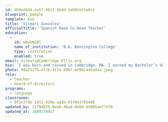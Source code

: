 ```yaml
---
id: db9ed644-ea57-461f-bbdd-1eb82e53a8ce
blueprint: people
template: bio
title: 'Vilmari Gonzalez'
officialtitle: 'Spanish Room Co-Head Teacher'
education:
  -
    id: wKaUN2Bl
    name_of_institution: 'B.A. Bennington College'
    type: institution
    enabled: true
email: Vilmari@Cambridge-Ellis.org
bio: 'I was born and raised in Cambridge, MA. I earned my Bachelor’s degree in Latin American Studies and Dance from Bennington College. Though I am fluent in Spanish, I also speak intermediate Japanese. I have been working in childcare teaching language for five years and am excited to dive into my second year with CES! I currently live in Cambridge with my mom, dad, and two younger brothers. In my free time, I enjoy dancing, ice skating, and reading.'
photo: 09a23276-ef2b-417a-896f-6d9bc445ddaa.jpeg
role:
  - teacher
  - board-of-directors
programs:
  - language
classrooms:
  - 9f3c379b-1411-420e-a43b-8370437954d0
updated_by: 1179db75-8eeb-4bad-8e60-d5005aef7ef8
updated_at: 1689178917
---
```


